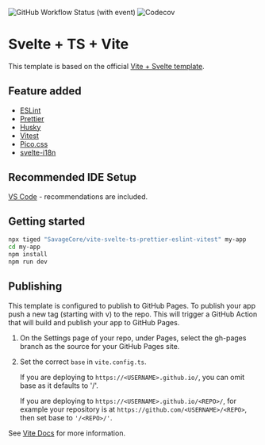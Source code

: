 
![GitHub Workflow Status (with event)](https://img.shields.io/github/actions/workflow/status/SavageCore/vite-svelte-ts-prettier-eslint-vitest/release.yml?style=for-the-badge) ![Codecov](https://img.shields.io/codecov/c/github/SavageCore/vite-svelte-ts-prettier-eslint-vitest?style=for-the-badge)
# Svelte + TS + Vite

This template is based on the official [Vite + Svelte template](https://github.com/vitejs/vite/tree/main/packages/create-vite/template-svelte-ts).

## Feature added

* [ESLint](https://eslint.org/)
* [Prettier](https://prettier.io/)
* [Husky](https://github.com/typicode/husky)
* [Vitest](https://vitest.dev/)
* [Pico.css](https://picocss.com/)
* [svelte-i18n](https://github.com/kaisermann/svelte-i18n)

## Recommended IDE Setup

[VS Code](https://code.visualstudio.com/) - recommendations are included.

## Getting started

```bash
npx tiged "SavageCore/vite-svelte-ts-prettier-eslint-vitest" my-app
cd my-app
npm install
npm run dev
```

## Publishing

This template is configured to publish to GitHub Pages. To publish your app push a new tag (starting with v) to the repo. This will trigger a GitHub Action that will build and publish your app to GitHub Pages.

1. On the Settings page of your repo, under Pages, select the gh-pages branch as the source for your GitHub Pages site.

2. Set the correct `base` in `vite.config.ts`.

    If you are deploying to `https://<USERNAME>.github.io/`, you can omit base as it defaults to '/'.

    If you are deploying to `https://<USERNAME>.github.io/<REPO>/`, for example your repository is at `https://github.com/<USERNAME>/<REPO>`, then set base to `'/<REPO>/'`.

See [Vite Docs](https://vitejs.dev/guide/static-deploy.html#github-pages) for more information.
